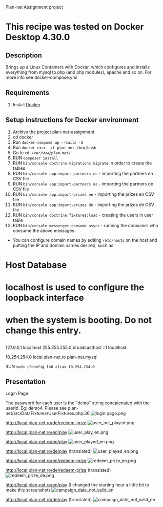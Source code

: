 Plan-net Assignment project


This recipe was tested on Docker Desktop 4.30.0
==============================================================================

Description
-----------------
Brings up a Linux Containers with Docker, which configures
and installs everything from mysql to php (and php modules), apache and so on.
For more info see docker-compose.yml

Requirements
------------

1. Install [Docker](docker.io)

Setup instructions for Docker environment
-----------------

1. Archive the project plan-net-assignment
2. cd docker
3. Run ``docker-compose up --build -d``
4. Run ``docker exec -it plan-net /bin/bash``
5. Go to ``cd /var/www/plan-net/``
6. RUN ``composer install``
7. RUN ``bin/console doctrine:migrations:migrate`` in order to create the tables
8. RUN ``bin/console app:import-partners en`` - importing the partners en CSV file
9. RUN ``bin/console app:import-partners de`` - importing the partners de CSV file
10. RUN ``bin/console app:import-prizes en`` - importing the prizes en CSV file
11. RUN ``bin/console app:import-prizes de`` - importing the prizes de CSV file
12. RUN ``bin/console doctrine:fixtures:load`` - creating the users in user table
13. RUN ``bin/console messenger:consume async`` - running the consumer who consume the above messages
- You can configure domain names by editing ``/etc/hosts`` on the host and putting the IP and domain names desired, such as:
##
# Host Database
# localhost is used to configure the loopback interface
# when the system is booting.  Do not change this entry.
##
127.0.0.1       localhost
255.255.255.0   broadcasthost
::1             localhost

10.254.254.0 local.plan-net.ro plan-net.mysql

RUN ``sudo ifconfig lo0 alias 10.254.254.0``

Presentation
------------
Login Page

The password for each user is the "demo" string concatenated with the userId. Eg: demo4. Please see plan-net/src/DataFixtures/UserFixtures.php:36
![login page.png](plan-net/public/screenshots/login_page.png)

http://local.plan-net.ro/de/redeem-prize
![user_not_played.png](plan-net/public/screenshots/user_not_played.png)

http://local.plan-net.ro/en/play
![user_play_en.png](plan-net/public/screenshots/user_play_en.png)

http://local.plan-net.ro/en/play
![user_played_en.png](plan-net/public/screenshots/user_played_en.png)

http://local.plan-net.ro/de/play (translated)
![user_played_en.png](plan-net/public/screenshots/user_played_de.png)

http://local.plan-net.ro/en/redeem-prize
![redeem_prize_en.png](plan-net/public/screenshots/redeem_prize_en.png)

http://local.plan-net.ro/de/redeem-prize (translated)
![redeem_prize_de.png](plan-net/public/screenshots/redeem_prize_de.png)

http://local.plan-net.ro/en/play (I changed the starting hour a little bit to make this screenshot)
![campaign_date_not_valid_en](plan-net/public/screenshots/campaign_date_not_valid_en.png)

http://local.plan-net.ro/de/play (translated)
![campaign_date_not_valid_en](plan-net/public/screenshots/campaign_date_not_valid_de.png)